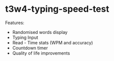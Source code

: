 # t3w4-typing-speed-test

Features:
- Randomised words display
- Typing Input
- Read - Time stats (WPM and accuracy)
- Countdown timer
- Quality of life improvements